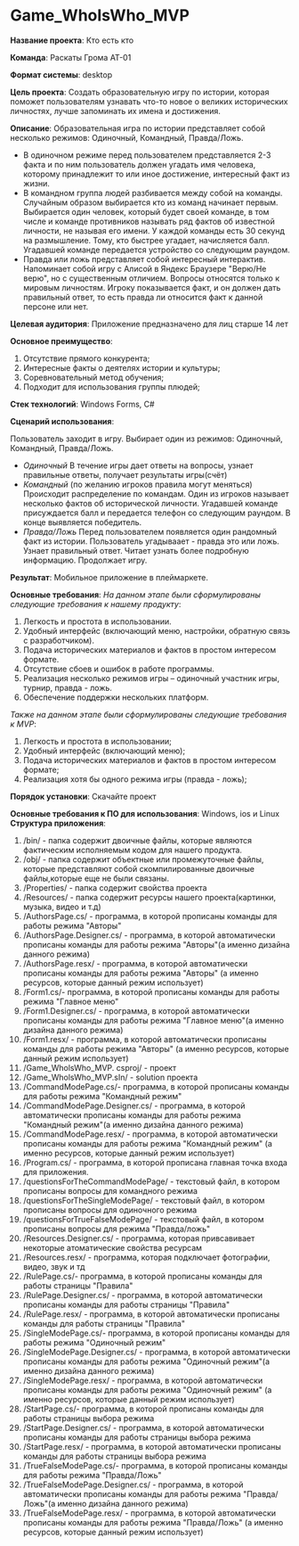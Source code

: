 # Game_WhoIsWho_MVP
**Название проекта**: Кто есть кто

**Команда**: Раскаты Грома АТ-01

**Формат системы**: desktop

**Цель проекта**: Создать образовательную игру по истории, которая поможет пользователям узнавать что-то новое о великих исторических личностях, лучше запоминать их имена и достижения.

**Описание**: 
Образовательная игра по истории представляет собой несколько режимов: Одиночный, Командный, Правда/Ложь. 
- В одиночном режиме перед пользователем представляется 2-3 факта и по ним пользователь должен угадать имя человека, которому принадлежит то или иное достижение, интересный факт из жизни. 
- В командном группа людей разбивается между собой на команды. Случайным образом выбирается кто из команд начинает первым. Выбирается один человек, который будет своей команде, в том числе и команде противников называть ряд фактов об известной личности, не называя его имени. У каждой команды есть 30 секунд на размышление. Тому, кто быстрее угадает, начисляется балл. Угадавшей команде передается устройство со следующим раундом. 
- Правда или ложь представляет собой интересный интерактив. Напоминает собой игру с Алисой в Яндекс Браузере "Верю/Не верю", но с существенным отличием. Вопросы относятся только к мировым личностям. Игроку показывается факт, и он должен дать правильный ответ, то есть правда ли относится факт к данной персоне или нет.

**Целевая аудитория**: Приложение предназначено для лиц старше 14 лет

**Основное преимущество**:

1.   Отсутствие прямого конкурента;
2.   Интересные факты о деятелях истории и культуры;
3.   Соревновательный метод обучения;
4.   Подходит для использования группы плюдей;

**Стек технологий**: Windows Forms, C#

**Сценарий использования**:

Пользователь заходит в игру. Выбирает один из режимов: Одиночный, Командный, Правда/Ложь.
- *Одиночный* В течение игры дает ответы на вопросы, узнает правильные ответы, получает результаты игры(счёт)
- *Командный* (по желанию игроков правила могут меняться) Происходит распределение по командам. Один из игроков называет несколько фактов об исторической личности. Угадавшей команде присуждается балл и передается телефон со следующим раундом. В конце выявляется победитель.
- *Правда/Ложь* Перед пользователем появляется один рандомный факт из истории. Пользователь угадываает - правда это или ложь. Узнает правильный ответ. Читает узнать более подробную информацию. Продолжает игру.

**Результат**: Мобильное приложение в плеймаркете.

**Основные требования**: 
*На данном этапе были сформулированы следующие требования к нашему продукту*:
1. Легкость и простота в использовании.
2. Удобный интерфейс (включающий меню, настройки, обратную связь с разработчиком).
3. Подача исторических материалов и фактов в простом интересом формате.
4. Отсутствие сбоев и ошибок в работе программы.
5. Реализация несколько режимов игры – одиночный участник игры, турнир, правда - ложь.
6. Обеспечение поддержки нескольких платформ.

*Также на данном этапе были сформулированы следующие требования к MVP*: 
1. Легкость и простота в использовании;
2. Удобный интерфейс (включающий меню);
3. Подача исторических материалов и фактов в простом интересом формате;
4. Реализация хотя бы одного режима игры (правда - ложь);

**Порядок установки**: 
Скачайте проект

**Основные требования к ПО для использования**: Windows, ios и Linux
**Структура приложения**: 
1.  /bin/ - папка содержит двоичные файлы, которые являются фактическим исполняемым кодом для нашего продукта.
2.  /obj/ - папка содержит объектные или промежуточные файлы, которые представляют собой скомпилированные двоичные файлы,которые еще не были связаны.
3.  /Properties/ - папка содержит свойства проекта
4.  /Resources/ - папка содержит ресурсы нашего проекта(картинки, музыка, видео и т.д)
5.  /AuthorsPage.cs/ - программа, в которой прописаны команды для работы режима "Авторы"
6.  /AuthorsPage.Designer.cs/ - программа, в которой автоматически прописаны команды для работы режима "Авторы"(а именно дизайна данного режима)
7.  /AuthorsPage.resx/ - программа, в которой автоматически прописаны команды для работы режима "Авторы" (а именно ресурсов, которые данный режим использует)
8.  /Form1.cs/- программа, в которой прописаны команды для работы режима "Главное меню"
9.  /Form1.Designer.cs/ - программа, в которой автоматически прописаны команды для работы режима "Главное меню"(а именно дизайна данного режима)
10.  /Form1.resx/ - программа, в которой автоматически прописаны команды для работы режима "Авторы" (а именно ресурсов, которые данный режим использует)
11.  /Game_WholsWho_MVP. csproj/ - проект
12.  /Game_WholsWho_MVP.sIn/ - solution проекта
13.  /CommandModePage.cs/- программа, в которой прописаны команды для работы режима "Командный режим"
14.  /CommandModePage.Designer.cs/ - программа, в которой автоматически прописаны команды для работы режима "Командный режим"(а именно дизайна данного режима)
15.  /CommandModePage.resx/ - программа, в которой автоматически прописаны команды для работы режима "Командный режим" (а именно ресурсов, которые данный режим использует)
16.  /Program.cs/ - программа, в которой прописана главная точка входа для приложения.
17.  /questionsForTheCommandModePage/ - текстовый файл, в котором прописаны вопросы для командного режима
18.  /questionsForTheSingleModePage/ - текстовый файл, в котором прописаны вопросы для одиночного режима
19.  /questionsForTrueFalseModePage/ - текстовый файл, в котором прописаны вопросы для режима "Правда/ложь"
20.  /Resources.Designer.cs/ - программа, которая привсавивает некоторые атоматические свойства ресурсам
21.  /Resources.resx/ - программа, которая подключает фотографии, видео, звук и тд
22.  /RulePage.cs/- программа, в которой прописаны команды для работы страницы "Правила"
23.  /RulePage.Designer.cs/ - программа, в которой автоматически прописаны команды для работы страницы "Правила"
24.  /RulePage.resx/ - программа, в которой автоматически прописаны команды для работы страницы "Правила"
25.  /SingleModePage.cs/- программа, в которой прописаны команды для работы режима "Одиночный режим"
26.  /SingleModePage.Designer.cs/ - программа, в которой автоматически прописаны команды для работы режима "Одиночный режим"(а именно дизайна данного режима)
27.  /SingleModePage.resx/ - программа, в которой автоматически прописаны команды для работы режима "Одиночный режим" (а именно ресурсов, которые данный режим использует)
28.  /StartPage.cs/- программа, в которой прописаны команды для работы страницы выбора режима
29.  /StartPage.Designer.cs/ - программа, в которой автоматически прописаны команды для работы страницы выбора режима
30.  /StartPage.resx/ - программа, в которой автоматически прописаны команды для работы страницы выбора режима
31.  /TrueFalseModePage.cs/- программа, в которой прописаны команды для работы режима "Правда/Ложь"
32.  /TrueFalseModePage.Designer.cs/ - программа, в которой автоматически прописаны команды для работы режима "Правда/Ложь"(а именно дизайна данного режима)
33.  /TrueFalseModePage.resx/ - программа, в которой автоматически прописаны команды для работы режима "Правда/Ложь" (а именно ресурсов, которые данный режим использует)
